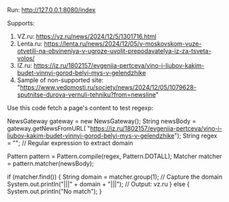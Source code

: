 Run:
http://127.0.0.1:8080/index

Supports:
1. VZ.ru: https://vz.ru/news/2024/12/5/1301716.html
2. Lenta.ru: https://lenta.ru/news/2024/12/05/v-moskovskom-vuze-otvetili-na-obvineniya-v-ugroze-uvolit-prepodavatelya-iz-za-tsveta-volos/
3. IZ.ru: https://iz.ru/1802157/evgeniia-pertceva/vino-i-liubov-kakim-budet-vinnyi-gorod-belyi-mys-v-gelendzhike
4. Sample of non-supported site: "https://www.vedomosti.ru/society/news/2024/12/05/1079628-sputnitse-durova-vernuli-tehniku?from=newsline"


Use this code fetch a page's content to test regexp:

NewsGateway gateway = new NewsGateway();
String newsBody = gateway.getNewsFromURL( "https://iz.ru/1802157/evgeniia-pertceva/vino-i-liubov-kakim-budet-vinnyi-gorod-belyi-mys-v-gelendzhike");
String regex = "<title>(.*?) \\|.*?</title>"; // Regular expression to extract domain

Pattern pattern = Pattern.compile(regex, Pattern.DOTALL);
Matcher matcher = pattern.matcher(newsBody);

if (matcher.find()) {
    String domain = matcher.group(1); // Capture the domain
    System.out.println("|||" + domain + "|||");  // Output: vz.ru
} else {
    System.out.println("No match");
}
